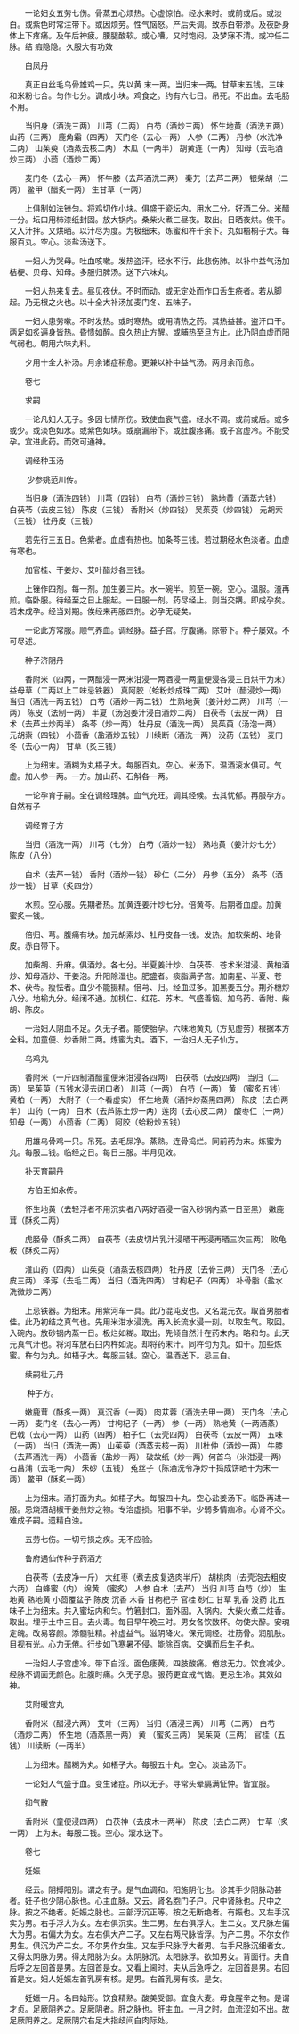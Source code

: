 <!-- { "loadSidebar": true } -->
　　一论妇女五劳七伤。骨蒸五心烦热。心虚惊怕。经水来时。或前或后。或淡白。或紫色时常注带下。或因烦劳。性气恼怒。产后失调。致赤白带渗。及夜卧身体上下疼痛。及午后神疲。腰腿酸软。或心嘈。又时饱闷。及梦寐不清。或冲任二脉。结 瘕隐隐。久服大有功效

　　白凤丹

　　真正白丝毛乌骨雄鸡一只。先以黄 末一两。当归末一两。甘草末五钱。三味和米粉七合。匀作七分。调成小块。鸡食之。约有六七日。吊死。不出血。去毛肠不用。

　　当归身（酒洗三两） 川芎（二两） 白芍（酒炒三两） 怀生地黄（酒洗五两） 山药（三两） 鹿角霜（四两） 天门冬（去心一两） 人参（二两） 丹参（水洗净二两） 山茱萸（酒蒸去核二两） 木瓜（一两半） 胡黄连（一两） 知母（去毛酒炒三两） 小茴（酒炒二两）

　　麦门冬（去心一两） 怀牛膝（去芦酒洗二两） 秦艽（去芦二两） 银柴胡（二两） 鳖甲（醋炙一两） 生甘草（一两）

　　上俱制如法锉匀。将鸡切作小块。俱盛于瓷坛内。用水二分。好酒二分。米醋一分。坛口用柿漆纸封固。放大锅内。桑柴火煮三昼夜。取出。日晒夜烘。俟干。又入汁拌。又烘晒。以汁尽为度。为极细末。炼蜜和杵千余下。丸如梧桐子大。每服百丸。空心。淡盐汤送下。

　　一妇人为哭母。吐血咳嗽。发热盗汗。经水不行。此悲伤肺。以补中益气汤加桔梗、贝母、知母。多服归脾汤。送下六味丸。

　　一妇人热来复去。昼见夜伏。不时而动。或无定处而作口舌生疮者。若从脚起。乃无根之火也。以十全大补汤加麦门冬、五味子。

　　一妇人患劳嗽。不时发热。或时寒热。或用清热之药。其热益甚。盗汗口干。两足如炙遍身皆热。昏愦如醉。良久热止方醒。或晡热至旦方止。此乃阴血虚而阳气弱也。朝用六味丸料。

　　夕用十全大补汤。月余诸症稍愈。更兼以补中益气汤。两月余而愈。

　　卷七

　　求嗣

　　一论凡妇人无子。多因七情所伤。致使血衰气盛。经水不调。或前或后。或多或少。或淡色如水。或紫色如块。或崩漏带下。或肚腹疼痛。或子宫虚冷。不能受孕。宜进此药。而效可通神。

　　调经种玉汤

　　 少参姚范川传。

　　当归身（酒洗四钱） 川芎（四钱） 白芍（酒炒三钱） 熟地黄（酒蒸六钱） 白茯苓（去皮三钱） 陈皮（三钱） 香附米（炒四钱） 吴茱萸（炒四钱） 元胡索（三钱） 牡丹皮（三钱）

　　若先行三五日。色紫者。血虚有热也。加条芩三钱。若过期经水色淡者。血虚有寒也。

　　加官桂、干姜炒、艾叶醋炒各三钱。

　　上锉作四剂。每一剂。加生姜三片。水一碗半。煎至一碗。空心。温服。渣再煎。临卧服。待经至之日上服起。一日服一剂。药尽经止。则当交媾。即成孕矣。若未成孕。经当对期。俟经来再服四剂。必孕无疑矣。

　　一论此方常服。顺气养血。调经脉。益子宫。疗腹痛。除带下。种子屡效。不可尽述。

　　种子济阴丹

　　香附米（四两，一两醋浸一两米泔浸一两酒浸一两童便浸各浸三日烘干为末） 益母草（二两以上二味忌铁器） 真阿胶（蛤粉炒成珠二两） 艾叶（醋浸炒一两） 当归（酒洗一两五钱） 白芍（酒炒一两二钱） 生熟地黄（姜汁炒二两） 川芎（一两） 陈皮（法制一两） 半夏（汤泡姜汁浸白酒炒二两） 白茯苓（去皮一两） 白术（去芦土炒两半） 条芩（炒一两） 牡丹皮（酒洗一两） 吴茱萸（汤泡一两） 元胡索（四钱） 小茴香（盐酒炒五钱） 川续断（酒洗一两） 没药（五钱） 麦门冬（去心一两） 甘草（炙三钱）

　　上为细末。酒糊为丸梧子大。每服百丸。空心。米汤下。温酒滚水俱可。气虚。加人参一两。一方。加山药、石斛各一两。

　　一论孕育子嗣。全在调经理脾。血气充旺。调其经候。去其忧郁。再服孕方。自然有子

　　调经育子方

　　当归（酒洗一两） 川芎（七分） 白芍（酒炒一钱） 熟地黄（姜汁炒七分） 陈皮（八分）

　　白术（去芦一钱） 香附（酒炒一钱） 砂仁（二分） 丹参（五分） 条芩（酒炒一钱） 甘草（炙四分）

　　水煎。空心服。先期者热。加黄连姜汁炒七分。倍黄芩。后期者血虚。加黄 蜜炙一钱。

　　倍归、芎。腹痛有块。加元胡索炒、牡丹皮各一钱。发热。加软柴胡、地骨皮。赤白带下。

　　加柴胡、升麻。俱酒炒。各七分。半夏姜汁炒、白茯苓、苍术米泔浸、黄柏酒炒、知母酒炒、干姜泡。升阳除湿也。肥盛者。痰脂满子宫。加南星、半夏、苍术、茯苓。瘦怯者。血少不能摄精。倍芎、归。经血过多。加黑姜五分。荆芥穗炒八分。地榆九分。经闭不通。加桃仁、红花、苏木。气盛善恼。加乌药、香附、柴胡、陈皮。

　　一治妇人阴血不足。久无子者。能使胎孕。六味地黄丸（方见虚劳）根据本方全料。加童便、炒香附二两。炼蜜为丸。酒下。一治妇人无子仙方。

　　乌鸡丸

　　香附米（一斤四制酒醋童便米泔浸各四两） 白茯苓（去皮四两） 当归（二两） 吴茱萸（五钱水浸去闭口者） 川芎（一两） 白芍（一两） 黄 （蜜炙五钱） 黄柏（一两） 大附子（一个看虚实） 怀生地黄（酒拌炒蒸黑四两） 陈皮（去白两半） 山药（一两） 白术（去芦陈土炒一两）莲肉（去心皮二两） 酸枣仁（一两） 知母（一两） 小茴香（二两） 阿胶（蛤粉炒五钱）

　　用雄乌骨鸡一只。吊死。去毛屎净。蒸熟。连骨捣烂。同前药为末。炼蜜为丸。每服二钱。临经之日。每日三服。半月见效。

　　补天育嗣丹

　　 方伯王如永传。

　　怀生地黄（去轻浮者不用沉实者八两好酒浸一宿入砂锅内蒸一日至黑） 嫩鹿茸（酥炙二两）

　　虎胫骨（酥炙二两） 白茯苓（去皮切片乳汁浸晒干再浸再晒三次三两） 败龟板（酥炙二两）

　　淮山药（四两） 山茱萸（酒蒸去核四两） 牡丹皮（去骨三两） 天门冬（去心皮三两） 泽泻（去毛二两） 当归（酒洗四两） 甘枸杞子（四两） 补骨脂（盐水洗微炒二两）

　　上忌铁器。为细末。用紫河车一具。此乃混沌皮也。又名混元衣。取首男胎者佳。此乃初结之真气也。先用米泔水浸洗。再入长流水浸一刻。以取生气。取回。入碗内。放砂锅内蒸一日。极烂如糊。取出。先倾自然汁在药末内。略和匀。此天元真气汁也。将河车放石臼内杵如泥。却将药末汁。同杵匀为丸。如干。加些炼蜜。杵匀为丸。如梧子大。每服三钱。空心。温酒送下。忌三白。

　　续嗣壮元丹

　　 种子方。

　　嫩鹿茸（酥炙一两） 真沉香（一两） 肉苁蓉（酒洗去甲一两） 天门冬（去心一两） 麦门冬（去心一两） 甘枸杞子（一两） 参（一两） 熟地黄（一两酒蒸） 巴戟（去心一两） 山药（四两） 柏子仁（去壳四两） 白茯苓（去皮一两） 五味（一两） 当归（酒洗一两） 山茱萸（酒蒸去核一两） 川杜仲（酒炒一两） 牛膝（去芦酒洗一两） 小茴香（盐炒一两） 破故纸（炒一两）何首乌（米泔浸一两） 石菖蒲（去毛一两） 朱砂（五钱） 菟丝子（陈酒洗令净炒干捣成饼晒干为末一两） 鳖甲（酥炙一两）

　　上为细末。酒打面为丸。如梧子大。每服四十丸。空心盐姜汤下。临卧再进一服。忌烧酒胡椒干姜煎炒之物。专治虚损。阳事不举。少弱多情痼冷。心肾不交。难成子嗣。遗精白浊。

　　五劳七伤。一切亏损之疾。无不应验。

　　鲁府遇仙传种子药酒方

　　白茯苓（去皮净一斤） 大红枣（煮去皮复选肉半斤） 胡桃肉（去壳泡去粗皮六两） 白蜂蜜（内） 绵黄 （蜜炙） 人参 白术（去芦） 当归 川芎 白芍（炒） 生地黄 熟地黄 小茴覆盆子 陈皮 沉香 木香 甘枸杞子 官桂 砂仁 甘草 乳香 没药 北五味子上为细末。共入蜜坛内和匀。竹箬封口。面外固。入锅内。大柴火煮二炷香。取出。埋于土中三日。去火毒。每日早午晚三时。男女各饮数杯。勿使大醉。安魂定魄。改易容颜。添髓驻精。补虚益气。滋阴降火。保元调经。壮筋骨。润肌肤。目视有光。心力无倦。行步如飞寒暑不侵。能除百病。交媾而后生子也。

　　一治妇人子宫虚冷。带下白淫。面色痿黄。四肢酸痛。倦怠无力。饮食减少。经脉不调面无颜色。肚腹时痛。久无子息。服药更宜戒气恼。更忌生冷。其效如神。

　　艾附暖宫丸

　　香附米（醋浸六两） 艾叶（三两） 当归（酒浸三两） 川芎（二两） 白芍（酒炒二两） 怀生地（酒蒸黑一两） 黄 （蜜炙三两） 吴茱萸（三两） 官桂（五钱） 川续断（一两半）

　　上为细末。醋糊为丸。如梧子大。每服五十丸。空心。淡盐汤下。

　　一论妇人气盛于血。变生诸症。所以无子。寻常头晕膈满怔忡。皆宜服。

　　抑气散

　　香附米（童便浸四两） 白茯神（去皮木一两半） 陈皮（去白二两） 甘草（炙一两） 上为末。每服二钱。空心。滚水送下。

　　卷七

　　妊娠

　　经云。阴搏阳别。谓之有子。是气血调和。阳施阴化也。诊其手少阴脉动甚者。妊子也少阴心脉也。心主血脉。又云。肾名胞门子户。尺中肾脉也。尺中之脉。按之不绝者。妊娠之脉也。三部浮沉正等。按之无断绝者。有娠也。又左手沉实为男。右手浮大为女。左右俱沉实。生二男。左右俱浮大。生二女。又尺脉左偏大为男。右偏大为女。左右俱大产二子。又左右两尺脉皆浮。为产二男。不尔女作男生。俱沉为产二女。不尔男作女生。又左手尺脉浮大者男。右手尺脉沉细者女。又得太阴脉为男。得太阳脉为女。太阴脉沉。太阳脉浮。欲知男女。背面行。夫自后呼之左回首是男。左回首是女。又看上阃时。夫从后急呼之。左回首是男。右回首是女。妇人妊娠左首乳房有核。是男。右首乳房有核。是女。

　　妊娠一月。名曰始形。饮食精熟。酸美受御。宜食大麦。毋食腥辛之物。是谓才贞。足厥阴养之。足厥阴者。肝之脉也。肝主血。一月之时。血流涩如不出。故足厥阴养之。足厥阴穴右足大指歧间白肉际处。

